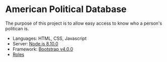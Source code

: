 # American Political Database

The purpose of this project is to allow easy access to know who a person's politican is.

* Languages: HTML, CSS, Javascript
* Server: [Node.js 8.10.0](https://nodejs.org/en/download/)
* Framework: [Bootstrap v4.0.0](https://getbootstrap.com/)
* [Roles](https://github.com/CSC59939/APD/blob/master/IterationPlanning.md)

